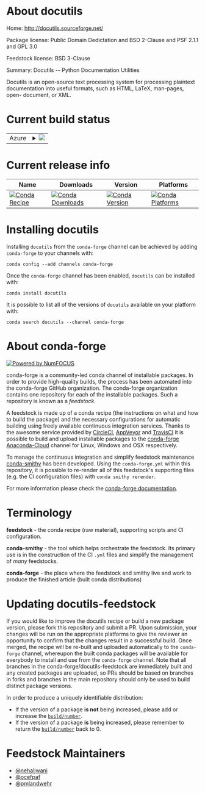 About docutils
==============

Home: http://docutils.sourceforge.net/

Package license: Public Domain Dedictation and BSD 2-Clause and PSF 2.1.1 and GPL 3.0

Feedstock license: BSD 3-Clause

Summary: Docutils -- Python Documentation Utilities

Docutils is an open-source text processing system for processing plaintext
documentation into useful formats, such as HTML, LaTeX, man-pages, open-
document, or XML.


Current build status
====================


<table>
    
  <tr>
    <td>Azure</td>
    <td>
      <details>
        <summary>
          <a href="https://dev.azure.com/conda-forge/feedstock-builds/_build/latest?definitionId=243&branchName=master">
            <img src="https://dev.azure.com/conda-forge/feedstock-builds/_apis/build/status/docutils-feedstock?branchName=master">
          </a>
        </summary>
        <table>
          <thead><tr><th>Variant</th><th>Status</th></tr></thead>
          <tbody><tr>
              <td>linux_aarch64_python3.6.____73_pypy</td>
              <td>
                <a href="https://dev.azure.com/conda-forge/feedstock-builds/_build/latest?definitionId=243&branchName=master">
                  <img src="https://dev.azure.com/conda-forge/feedstock-builds/_apis/build/status/docutils-feedstock?branchName=master&jobName=linux&configuration=linux_aarch64_python3.6.____73_pypy" alt="variant">
                </a>
              </td>
            </tr><tr>
              <td>linux_aarch64_python3.6.____cpython</td>
              <td>
                <a href="https://dev.azure.com/conda-forge/feedstock-builds/_build/latest?definitionId=243&branchName=master">
                  <img src="https://dev.azure.com/conda-forge/feedstock-builds/_apis/build/status/docutils-feedstock?branchName=master&jobName=linux&configuration=linux_aarch64_python3.6.____cpython" alt="variant">
                </a>
              </td>
            </tr><tr>
              <td>linux_aarch64_python3.7.____cpython</td>
              <td>
                <a href="https://dev.azure.com/conda-forge/feedstock-builds/_build/latest?definitionId=243&branchName=master">
                  <img src="https://dev.azure.com/conda-forge/feedstock-builds/_apis/build/status/docutils-feedstock?branchName=master&jobName=linux&configuration=linux_aarch64_python3.7.____cpython" alt="variant">
                </a>
              </td>
            </tr><tr>
              <td>linux_aarch64_python3.8.____cpython</td>
              <td>
                <a href="https://dev.azure.com/conda-forge/feedstock-builds/_build/latest?definitionId=243&branchName=master">
                  <img src="https://dev.azure.com/conda-forge/feedstock-builds/_apis/build/status/docutils-feedstock?branchName=master&jobName=linux&configuration=linux_aarch64_python3.8.____cpython" alt="variant">
                </a>
              </td>
            </tr><tr>
              <td>linux_ppc64le_python3.6.____73_pypy</td>
              <td>
                <a href="https://dev.azure.com/conda-forge/feedstock-builds/_build/latest?definitionId=243&branchName=master">
                  <img src="https://dev.azure.com/conda-forge/feedstock-builds/_apis/build/status/docutils-feedstock?branchName=master&jobName=linux&configuration=linux_ppc64le_python3.6.____73_pypy" alt="variant">
                </a>
              </td>
            </tr><tr>
              <td>linux_ppc64le_python3.6.____cpython</td>
              <td>
                <a href="https://dev.azure.com/conda-forge/feedstock-builds/_build/latest?definitionId=243&branchName=master">
                  <img src="https://dev.azure.com/conda-forge/feedstock-builds/_apis/build/status/docutils-feedstock?branchName=master&jobName=linux&configuration=linux_ppc64le_python3.6.____cpython" alt="variant">
                </a>
              </td>
            </tr><tr>
              <td>linux_ppc64le_python3.7.____cpython</td>
              <td>
                <a href="https://dev.azure.com/conda-forge/feedstock-builds/_build/latest?definitionId=243&branchName=master">
                  <img src="https://dev.azure.com/conda-forge/feedstock-builds/_apis/build/status/docutils-feedstock?branchName=master&jobName=linux&configuration=linux_ppc64le_python3.7.____cpython" alt="variant">
                </a>
              </td>
            </tr><tr>
              <td>linux_ppc64le_python3.8.____cpython</td>
              <td>
                <a href="https://dev.azure.com/conda-forge/feedstock-builds/_build/latest?definitionId=243&branchName=master">
                  <img src="https://dev.azure.com/conda-forge/feedstock-builds/_apis/build/status/docutils-feedstock?branchName=master&jobName=linux&configuration=linux_ppc64le_python3.8.____cpython" alt="variant">
                </a>
              </td>
            </tr><tr>
              <td>linux_python2.7.____cpython</td>
              <td>
                <a href="https://dev.azure.com/conda-forge/feedstock-builds/_build/latest?definitionId=243&branchName=master">
                  <img src="https://dev.azure.com/conda-forge/feedstock-builds/_apis/build/status/docutils-feedstock?branchName=master&jobName=linux&configuration=linux_python2.7.____cpython" alt="variant">
                </a>
              </td>
            </tr><tr>
              <td>linux_python3.6.____73_pypy</td>
              <td>
                <a href="https://dev.azure.com/conda-forge/feedstock-builds/_build/latest?definitionId=243&branchName=master">
                  <img src="https://dev.azure.com/conda-forge/feedstock-builds/_apis/build/status/docutils-feedstock?branchName=master&jobName=linux&configuration=linux_python3.6.____73_pypy" alt="variant">
                </a>
              </td>
            </tr><tr>
              <td>linux_python3.6.____cpython</td>
              <td>
                <a href="https://dev.azure.com/conda-forge/feedstock-builds/_build/latest?definitionId=243&branchName=master">
                  <img src="https://dev.azure.com/conda-forge/feedstock-builds/_apis/build/status/docutils-feedstock?branchName=master&jobName=linux&configuration=linux_python3.6.____cpython" alt="variant">
                </a>
              </td>
            </tr><tr>
              <td>linux_python3.7.____cpython</td>
              <td>
                <a href="https://dev.azure.com/conda-forge/feedstock-builds/_build/latest?definitionId=243&branchName=master">
                  <img src="https://dev.azure.com/conda-forge/feedstock-builds/_apis/build/status/docutils-feedstock?branchName=master&jobName=linux&configuration=linux_python3.7.____cpython" alt="variant">
                </a>
              </td>
            </tr><tr>
              <td>linux_python3.8.____cpython</td>
              <td>
                <a href="https://dev.azure.com/conda-forge/feedstock-builds/_build/latest?definitionId=243&branchName=master">
                  <img src="https://dev.azure.com/conda-forge/feedstock-builds/_apis/build/status/docutils-feedstock?branchName=master&jobName=linux&configuration=linux_python3.8.____cpython" alt="variant">
                </a>
              </td>
            </tr><tr>
              <td>osx_python2.7.____cpython</td>
              <td>
                <a href="https://dev.azure.com/conda-forge/feedstock-builds/_build/latest?definitionId=243&branchName=master">
                  <img src="https://dev.azure.com/conda-forge/feedstock-builds/_apis/build/status/docutils-feedstock?branchName=master&jobName=osx&configuration=osx_python2.7.____cpython" alt="variant">
                </a>
              </td>
            </tr><tr>
              <td>osx_python3.6.____73_pypy</td>
              <td>
                <a href="https://dev.azure.com/conda-forge/feedstock-builds/_build/latest?definitionId=243&branchName=master">
                  <img src="https://dev.azure.com/conda-forge/feedstock-builds/_apis/build/status/docutils-feedstock?branchName=master&jobName=osx&configuration=osx_python3.6.____73_pypy" alt="variant">
                </a>
              </td>
            </tr><tr>
              <td>osx_python3.6.____cpython</td>
              <td>
                <a href="https://dev.azure.com/conda-forge/feedstock-builds/_build/latest?definitionId=243&branchName=master">
                  <img src="https://dev.azure.com/conda-forge/feedstock-builds/_apis/build/status/docutils-feedstock?branchName=master&jobName=osx&configuration=osx_python3.6.____cpython" alt="variant">
                </a>
              </td>
            </tr><tr>
              <td>osx_python3.7.____cpython</td>
              <td>
                <a href="https://dev.azure.com/conda-forge/feedstock-builds/_build/latest?definitionId=243&branchName=master">
                  <img src="https://dev.azure.com/conda-forge/feedstock-builds/_apis/build/status/docutils-feedstock?branchName=master&jobName=osx&configuration=osx_python3.7.____cpython" alt="variant">
                </a>
              </td>
            </tr><tr>
              <td>osx_python3.8.____cpython</td>
              <td>
                <a href="https://dev.azure.com/conda-forge/feedstock-builds/_build/latest?definitionId=243&branchName=master">
                  <img src="https://dev.azure.com/conda-forge/feedstock-builds/_apis/build/status/docutils-feedstock?branchName=master&jobName=osx&configuration=osx_python3.8.____cpython" alt="variant">
                </a>
              </td>
            </tr><tr>
              <td>win_python2.7.____cpython</td>
              <td>
                <a href="https://dev.azure.com/conda-forge/feedstock-builds/_build/latest?definitionId=243&branchName=master">
                  <img src="https://dev.azure.com/conda-forge/feedstock-builds/_apis/build/status/docutils-feedstock?branchName=master&jobName=win&configuration=win_python2.7.____cpython" alt="variant">
                </a>
              </td>
            </tr><tr>
              <td>win_python3.6.____cpython</td>
              <td>
                <a href="https://dev.azure.com/conda-forge/feedstock-builds/_build/latest?definitionId=243&branchName=master">
                  <img src="https://dev.azure.com/conda-forge/feedstock-builds/_apis/build/status/docutils-feedstock?branchName=master&jobName=win&configuration=win_python3.6.____cpython" alt="variant">
                </a>
              </td>
            </tr><tr>
              <td>win_python3.7.____cpython</td>
              <td>
                <a href="https://dev.azure.com/conda-forge/feedstock-builds/_build/latest?definitionId=243&branchName=master">
                  <img src="https://dev.azure.com/conda-forge/feedstock-builds/_apis/build/status/docutils-feedstock?branchName=master&jobName=win&configuration=win_python3.7.____cpython" alt="variant">
                </a>
              </td>
            </tr><tr>
              <td>win_python3.8.____cpython</td>
              <td>
                <a href="https://dev.azure.com/conda-forge/feedstock-builds/_build/latest?definitionId=243&branchName=master">
                  <img src="https://dev.azure.com/conda-forge/feedstock-builds/_apis/build/status/docutils-feedstock?branchName=master&jobName=win&configuration=win_python3.8.____cpython" alt="variant">
                </a>
              </td>
            </tr>
          </tbody>
        </table>
      </details>
    </td>
  </tr>
</table>

Current release info
====================

| Name | Downloads | Version | Platforms |
| --- | --- | --- | --- |
| [![Conda Recipe](https://img.shields.io/badge/recipe-docutils-green.svg)](https://anaconda.org/conda-forge/docutils) | [![Conda Downloads](https://img.shields.io/conda/dn/conda-forge/docutils.svg)](https://anaconda.org/conda-forge/docutils) | [![Conda Version](https://img.shields.io/conda/vn/conda-forge/docutils.svg)](https://anaconda.org/conda-forge/docutils) | [![Conda Platforms](https://img.shields.io/conda/pn/conda-forge/docutils.svg)](https://anaconda.org/conda-forge/docutils) |

Installing docutils
===================

Installing `docutils` from the `conda-forge` channel can be achieved by adding `conda-forge` to your channels with:

```
conda config --add channels conda-forge
```

Once the `conda-forge` channel has been enabled, `docutils` can be installed with:

```
conda install docutils
```

It is possible to list all of the versions of `docutils` available on your platform with:

```
conda search docutils --channel conda-forge
```


About conda-forge
=================

[![Powered by NumFOCUS](https://img.shields.io/badge/powered%20by-NumFOCUS-orange.svg?style=flat&colorA=E1523D&colorB=007D8A)](http://numfocus.org)

conda-forge is a community-led conda channel of installable packages.
In order to provide high-quality builds, the process has been automated into the
conda-forge GitHub organization. The conda-forge organization contains one repository
for each of the installable packages. Such a repository is known as a *feedstock*.

A feedstock is made up of a conda recipe (the instructions on what and how to build
the package) and the necessary configurations for automatic building using freely
available continuous integration services. Thanks to the awesome service provided by
[CircleCI](https://circleci.com/), [AppVeyor](https://www.appveyor.com/)
and [TravisCI](https://travis-ci.com/) it is possible to build and upload installable
packages to the [conda-forge](https://anaconda.org/conda-forge)
[Anaconda-Cloud](https://anaconda.org/) channel for Linux, Windows and OSX respectively.

To manage the continuous integration and simplify feedstock maintenance
[conda-smithy](https://github.com/conda-forge/conda-smithy) has been developed.
Using the ``conda-forge.yml`` within this repository, it is possible to re-render all of
this feedstock's supporting files (e.g. the CI configuration files) with ``conda smithy rerender``.

For more information please check the [conda-forge documentation](https://conda-forge.org/docs/).

Terminology
===========

**feedstock** - the conda recipe (raw material), supporting scripts and CI configuration.

**conda-smithy** - the tool which helps orchestrate the feedstock.
                   Its primary use is in the construction of the CI ``.yml`` files
                   and simplify the management of *many* feedstocks.

**conda-forge** - the place where the feedstock and smithy live and work to
                  produce the finished article (built conda distributions)


Updating docutils-feedstock
===========================

If you would like to improve the docutils recipe or build a new
package version, please fork this repository and submit a PR. Upon submission,
your changes will be run on the appropriate platforms to give the reviewer an
opportunity to confirm that the changes result in a successful build. Once
merged, the recipe will be re-built and uploaded automatically to the
`conda-forge` channel, whereupon the built conda packages will be available for
everybody to install and use from the `conda-forge` channel.
Note that all branches in the conda-forge/docutils-feedstock are
immediately built and any created packages are uploaded, so PRs should be based
on branches in forks and branches in the main repository should only be used to
build distinct package versions.

In order to produce a uniquely identifiable distribution:
 * If the version of a package **is not** being increased, please add or increase
   the [``build/number``](https://conda.io/docs/user-guide/tasks/build-packages/define-metadata.html#build-number-and-string).
 * If the version of a package **is** being increased, please remember to return
   the [``build/number``](https://conda.io/docs/user-guide/tasks/build-packages/define-metadata.html#build-number-and-string)
   back to 0.

Feedstock Maintainers
=====================

* [@nehaljwani](https://github.com/nehaljwani/)
* [@ocefpaf](https://github.com/ocefpaf/)
* [@pmlandwehr](https://github.com/pmlandwehr/)

